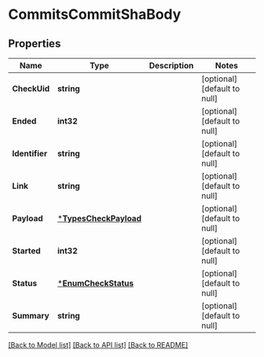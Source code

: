 # CommitsCommitShaBody

## Properties
Name | Type | Description | Notes
------------ | ------------- | ------------- | -------------
**CheckUid** | **string** |  | [optional] [default to null]
**Ended** | **int32** |  | [optional] [default to null]
**Identifier** | **string** |  | [optional] [default to null]
**Link** | **string** |  | [optional] [default to null]
**Payload** | [***TypesCheckPayload**](TypesCheckPayload.md) |  | [optional] [default to null]
**Started** | **int32** |  | [optional] [default to null]
**Status** | [***EnumCheckStatus**](EnumCheckStatus.md) |  | [optional] [default to null]
**Summary** | **string** |  | [optional] [default to null]

[[Back to Model list]](../README.md#documentation-for-models) [[Back to API list]](../README.md#documentation-for-api-endpoints) [[Back to README]](../README.md)

